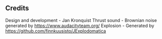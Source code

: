 

## Credits

Design and development - Jan Kronquist
Thrust sound - Brownian noise generated by https://www.audacityteam.org/
Explosion - Generated by https://github.com/finnkuusisto/JExplodomatica

